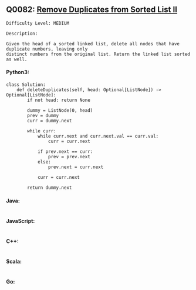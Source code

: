 ## Q0082: [Remove Duplicates from Sorted List II](https://leetcode.com/problems/remove-duplicates-from-sorted-list-ii/)

```
Difficulty Level: MEDIUM
```

```
Description:

Given the head of a sorted linked list, delete all nodes that have duplicate numbers, leaving only
distinct numbers from the original list. Return the linked list sorted as well.
```

#### Python3:

```
class Solution:
    def deleteDuplicates(self, head: Optional[ListNode]) -> Optional[ListNode]:
        if not head: return None

        dummy = ListNode(0, head)
        prev = dummy
        curr = dummy.next

        while curr:
            while curr.next and curr.next.val == curr.val:
                curr = curr.next
            
            if prev.next == curr:
                prev = prev.next
            else:
                prev.next = curr.next

            curr = curr.next

        return dummy.next
```

#### Java:

```

```

#### JavaScript:

```

```

#### C++:

```

```

#### Scala:

```

```

#### Go:

```

```